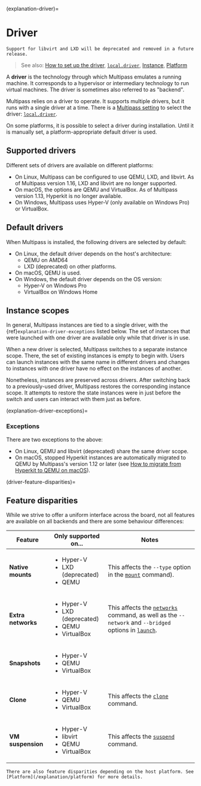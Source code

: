 (explanation-driver)=
# Driver

```{warning}
Support for libvirt and LXD will be deprecated and removed in a future release.
```

> See also: [How to set up the driver](/how-to-guides/customise-multipass/set-up-the-driver), [`local.driver`](/reference/settings/local-driver), [Instance](/explanation/instance), [Platform](/explanation/platform)

A **driver** is the technology through which Multipass emulates a running machine. It corresponds to a hypervisor or intermediary technology to run virtual machines. The driver is sometimes also referred to as "backend".

Multipass relies on a driver to operate. It supports multiple drivers, but it runs with a single driver at a time. There is a [Multipass setting](/reference/settings/index) to select the driver: [`local.driver`](/reference/settings/local-driver).

On some platforms, it is possible to select a driver during installation. Until it is manually set, a platform-appropriate default driver is used.

## Supported drivers

Different sets of drivers are available on different platforms:

- On Linux, Multipass can be configured to use QEMU, LXD, and libvirt. As of Multipass version 1.16, LXD and libvirt are no longer supported.
- On macOS, the options are QEMU and VirtualBox. As of Multipass version 1.13, Hyperkit is no longer available.
- On Windows, Multipass uses Hyper-V (only available on Windows Pro) or VirtualBox.

## Default drivers

When Multipass is installed, the following drivers are selected by default:

- On Linux, the default driver depends on the host's architecture:
    + QEMU on AMD64
    + LXD (deprecated) on other platforms.
- On macOS, QEMU is used.
- On Windows, the default driver depends on the OS version:
  + Hyper-V on Windows Pro
  + VirtualBox on Windows Home

## Instance scopes

In general, Multipass instances are tied to a single driver, with the {ref}`explanation-driver-exceptions` listed below. The set of instances that were launched with one driver are available only while that driver is in use.

When a new driver is selected, Multipass switches to a separate instance scope. There, the set of existing instances is empty to begin with. Users can launch instances with the same name in different drivers and changes to instances with one driver have no effect on the instances of another.

Nonetheless, instances are preserved across drivers. After switching back to a previously-used driver, Multipass restores the corresponding instance scope. It attempts to restore the state instances were in just before the switch and users can interact with them just as before.

(explanation-driver-exceptions)=
### Exceptions

There are two exceptions to the above:

  - On Linux, QEMU and libvirt (deprecated) share the same driver scope.
  - On macOS, stopped Hyperkit instances are automatically migrated to QEMU by Multipass's version 1.12 or later (see [How to migrate from Hyperkit to QEMU on macOS](/how-to-guides/customise-multipass/migrate-from-hyperkit-to-qemu-on-macos)).

(driver-feature-disparities)=
## Feature disparities

While we strive to offer a uniform interface across the board, not all features are available on all backends and there are some behaviour differences:

| Feature | Only supported on... | Notes |
|--- | --- | --- |
| **Native mounts** | <ul><li>Hyper-V</li><li>LXD (deprecated)</li><li>QEMU</li></ul> | This affects the `--type` option in the [`mount`](/reference/command-line-interface/mount) command). |
| **Extra networks** | <ul><li>Hyper-V</li><li>LXD (deprecated)</li><li>QEMU</li><li>VirtualBox</li></ul> | This affects the [`networks`](/reference/command-line-interface/networks) command, as well as the `--network` and `--bridged` options in [`launch`](/reference/command-line-interface/launch). |
| **Snapshots** | <ul><li>Hyper-V</li><li>QEMU</li><li>VirtualBox</li></ul> |  |
| **Clone** | <ul><li>Hyper-V</li><li>QEMU</li><li>VirtualBox</li></ul> |  This affects the [`clone`](/reference/command-line-interface/clone) command.|
| **VM suspension** | <ul><li>Hyper-V</li><li>libvirt</li><li>QEMU</li><li>VirtualBox</li></ul> | This affects the [`suspend`](/reference/command-line-interface/suspend) command. |

<!-- old formatting
- **Native mounts** are supported only on Hyper-V, QEMU, and LXD. This affects the `--type` option in the [`mount`](/reference/command-line-interface/mount) command).
- **Extra networks** are supported only on LXD, Hyper-V, VirtualBox, and QEMU on macOS. This affects the [`networks`](/reference/command-line-interface/networks) command, as well as the `--network` and `--bridged` options in [`launch`](/reference/command-line-interface/launch).
- **Snapshots** are supported only on QEMU, Hyper-V, and VirtualBox *[the latter since version 1.15]*.
- **VM suspension** is supported on QEMU, libvirt, Hyper-V, and VirtualBox. This affects the [`suspend`](/reference/command-line-interface/suspend) command.
-->

```{note}
There are also feature disparities depending on the host platform. See [Platform](/explanation/platform) for more details.
```
